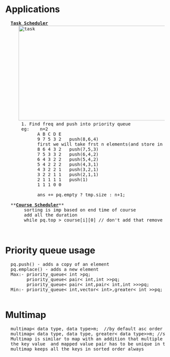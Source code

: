 # Applications
  <pre>
  <b><a href="https://github.com/teja963/DSA_All_Models/blob/master/Priority%20Queue/8.%20Task%20Scheduler.cpp">Task Scheduler</a></b>
     <img alt="task" width="600" height="300" src="https://github.com/teja963/DSA_All_Models/blob/master/Priority%20Queue/images/task.png">
      1. Find freq and push into priority queue
      eg:    n=2
            A B C D E
            9 7 5 3 2   push(8,6,4)    
            first we will take frst n elements(and store in array)and decrease each freq and push it to priority queue
            8 6 4 3 2   push(7,5,3)   
            7 5 3 3 2   push(6,4,2)
            6 4 3 2 2   push(5,4,2)
            5 4 2 2 2   push(4,3,1)
            4 3 2 2 1   push(3,2,1)
            3 2 2 1 1   push(2,1,1)
            2 1 1 1 1   push(1)
            1 1 1 0 0      
            
            ans += pq.empty ? tmp.size : n+1;
            
  **<b><a href="https://github.com/teja963/DSA_All_Models/blob/master/Priority%20Queue/9.%20Course%20Scheduler%203.cpp">Course Scheduler</a></b>**
       sorting is imp based on end time of course
       add all the duration
       while pq.top > course[i][0] // don't add that remove from pq
       
  </pre>
# Priority queue usage
  <pre>
  pq.push() - adds a copy of an element
  pq.emplace() - adds a new element
  Max:- priority_queue< int >pq;
        priority_queue< pair< int,int >>pq;
        priority_queue< pair< int,pair< int,int >>>pq;
  Min:- priority_queue< int,vector< int>,greater< int >>pq;
  </pre>
  
# Multimap
  <pre>
  multimap< data type, data type>m;  //by default asc order
  multimap< data type, data type, greater< data type>>m; //sort according to datatype in greater
  Multimap is similar to map with an addition that multiple elements can have same keys. Also, it is NOT required that
  the key value  and mapped value pair has to be unique in this case. One important thing to note about multimap is that
  multimap keeps all the keys in sorted order always
  </pre>

